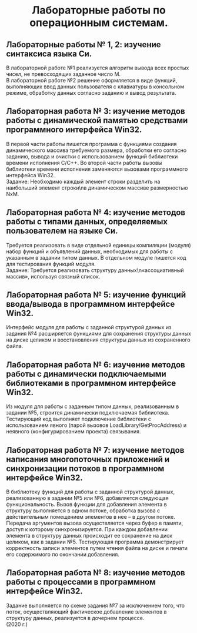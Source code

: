 <h1 align="center">Лабораторные работы по операционным системам.</h1>
<h2>Лабораторные работы № 1, 2: изучение синтаксиса языка Си.</h2>
В лабораторной работе №1 реализуется алгоритм вывода всех простых чисел, не превосходящих
заданное число M. <br>В лабораторной работе №2 решение оформляется в
виде функций, выполняющих ввод данных пользователя с клавиатуры в
консольном режиме, обработку данных согласно заданию и вывод
результата.
<h2>Лабораторная работа № 3: изучение методов работы с динамической памятью средствами программного интерфейса Win32.</h2>
В первой части работы пишется программа с функциями создания
динамического массива требуемого размера, обработки его согласно
заданию, вывода и очистки с использованием функций библиотеки
времени исполнения C/C++. Во второй части работы вызовы
библиотеки времени исполнения заменяются вызовами программного
интерфейса Win32. <br>
Задание: Необходимо каждый элемент строки разделить на наибольший элемент строки\nв динамическом массиве размерностью NxM.
<h2>Лабораторная работа № 4: изучение методов работы с типами данных, определяемых пользователем на языке Си.</h2>
Требуется реализовать в виде отдельной единицы компиляции (модуля) набор
функций и объявлений данных, необходимых для работы с указанным
в задании типом данных. В отдельном модуле пишется код для
тестирования функций модуля. <br>
Задание: Требуется реализовать структуру данных\n«ассоциативный массив», используя связный список.
<h2>Лабораторная работа № 5: изучение функций ввода/вывода в программном интерфейсе Win32.</h2>
Интерфейс модуля для работы с заданной структурой данных из задания №4 расширяется функциями
для сохранения структуры данных на диске целиком и восстановления структуры данных из сохраненного файла.
<h2>Лабораторная работа № 6: изучение методов работы с динамически подключаемыми библиотеками в программном интерфейсе Win32.</h2>
Из модуля для работы с заданным типом данных, реализованным в задании №5, строится динамически подключаемая
библиотека. Тестирующий код выполняет подключение библиотеки с использованием явного (парой вызовов LoadLibrary/GetProcAddress) и
неявного (конфигурированием проекта) связывания. 
<h2>Лабораторная работа № 7: изучение методов написания многопоточных приложений и синхронизации потоков в программном интерфейсе Win32.</h2>
В библиотеку функций для работы с заданной структурой данных, реализованную в задании №5 или №6, добавляется следующая функциональность. Вызов функции для добавления элемента в структуру выполняется в одном потоке, обработка вызова с действительным помещением элементов в нее – в другом потоке.
Передача аргументов вызова осуществляется через буфер в памяти, доступ к которому синхронизируется. При каждом добавлении
элемента в структуру данных происходит ее сохранение на диск целиком, как в задании №5. Тестирующая программа демонстрирует
корректность записи элементов путем чтения файла на диске и печати его содержимого по окончании добавления. 
<h2>Лабораторная работа № 8: изучение методов работы с процессами в программном интерфейсе Win32.</h2>
Задание выполняется по схеме задания №7 за исключением того, что поток, осуществляющий фактическое добавление элементов в структуру данных, реализуется в дочернем процессе. <br>
(2020 г.)
